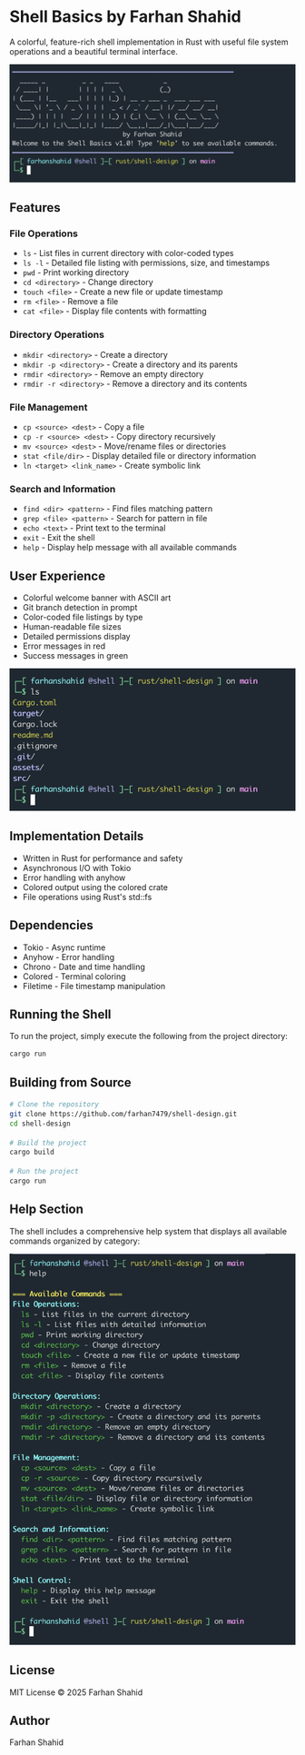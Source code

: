 # Shell Basics by Farhan Shahid

A colorful, feature-rich shell implementation in Rust with useful file system operations and a beautiful terminal interface.

![Welcome Screen](assets/welcome_section.png)

## Features

### File Operations
- `ls` - List files in current directory with color-coded types
- `ls -l` - Detailed file listing with permissions, size, and timestamps
- `pwd` - Print working directory
- `cd <directory>` - Change directory
- `touch <file>` - Create a new file or update timestamp
- `rm <file>` - Remove a file
- `cat <file>` - Display file contents with formatting

### Directory Operations
- `mkdir <directory>` - Create a directory
- `mkdir -p <directory>` - Create a directory and its parents
- `rmdir <directory>` - Remove an empty directory
- `rmdir -r <directory>` - Remove a directory and its contents

### File Management
- `cp <source> <dest>` - Copy a file
- `cp -r <source> <dest>` - Copy directory recursively
- `mv <source> <dest>` - Move/rename files or directories
- `stat <file/dir>` - Display detailed file or directory information
- `ln <target> <link_name>` - Create symbolic link

### Search and Information
- `find <dir> <pattern>` - Find files matching pattern
- `grep <file> <pattern>` - Search for pattern in file
- `echo <text>` - Print text to the terminal
- `exit` - Exit the shell
- `help` - Display help message with all available commands

## User Experience
- Colorful welcome banner with ASCII art
- Git branch detection in prompt
- Color-coded file listings by type
- Human-readable file sizes
- Detailed permissions display
- Error messages in red
- Success messages in green

![Command Demonstrations](assets/demo-cmd.png)

## Implementation Details
- Written in Rust for performance and safety
- Asynchronous I/O with Tokio
- Error handling with anyhow
- Colored output using the colored crate
- File operations using Rust's std::fs

## Dependencies
- Tokio - Async runtime
- Anyhow - Error handling
- Chrono - Date and time handling
- Colored - Terminal coloring
- Filetime - File timestamp manipulation

## Running the Shell

To run the project, simply execute the following from the project directory:
```bash
cargo run
```

## Building from Source

```bash
# Clone the repository
git clone https://github.com/farhan7479/shell-design.git
cd shell-design

# Build the project
cargo build

# Run the project
cargo run
```

## Help Section

The shell includes a comprehensive help system that displays all available commands organized by category:

![Help Section](assets/help-section.png)

## License

MIT License © 2025 Farhan Shahid

## Author

Farhan Shahid
